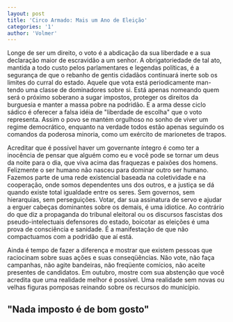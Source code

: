 ```yaml
---
layout: post
title: 'Circo Armado: Mais um Ano de Eleição'
categories: '1'
author: 'Volmer'
---
```


Longe de ser um direito, o voto é a abdicação da sua liberdade e a
sua declaração maior de escravidão a um senhor. A obrigatoriedade
de tal ato, mantida a todo custo pelos parlamentares e legendas
políticas, é a segurança de que o rebanho de gentis cidadãos continuará
inerte sob os limites do curral do estado. Aquele que vota está
periodicamente man-tendo uma classe de dominadores sobre si. Está
apenas nomeando quem será o próximo soberano a sugar impostos,
proteger os direitos da burguesia e manter a massa pobre na podridão.
E a arma desse ciclo sádico é oferecer a falsa idéia de "liberdade
de escolha" que o voto representa. Assim o povo se mantém orgulhoso
no sonho de viver um regime democrático, enquanto na verdade todos
estão apenas seguindo os comandos da poderosa minoria, como um
exército de marionetes de trapos.

Acreditar que é possível haver um governante íntegro é como ter a
inocência de pensar que alguém como eu e você pode se tornar um deus
da noite para o dia, que viva acima das fraquezas e paixões dos homens.
Felizmente o ser humano não nasceu para dominar outro ser humano.
Fazemos parte de uma rede existencial baseada na coletividade e na
cooperação, onde somos dependentes uns dos outros, e a justiça se dá
quando existe total igualdade entre os seres. Sem governos, sem
hierarquias, sem perseguições. Votar, dar sua assinatura de servo e
ajudar a erguer cabeças dominantes sobre os demais, é uma idiotice.
Ao contrário do que diz a propaganda do tribunal eleitoral ou os
discursos fascistas dos pseudo-intelectuais defensores do estado,
boicotar as eleições é uma prova de consciência e sanidade. É a
manifestação de que não compactuamos com a podridão que aí está.

Ainda é tempo de fazer a diferença e mostrar que existem pessoas que
raciocinam sobre suas ações e suas conseqüências. Não vote, não faça
campanhas, não agite bandeiras, não freqüente comícios, não aceite
presentes de candidatos. Em outubro, mostre com sua abstenção que você
acredita que uma realidade melhor é possível. Uma realidade sem novas
ou velhas figuras pomposas reinando sobre os recursos do município.

## "Nada imposto é de bom gosto"
